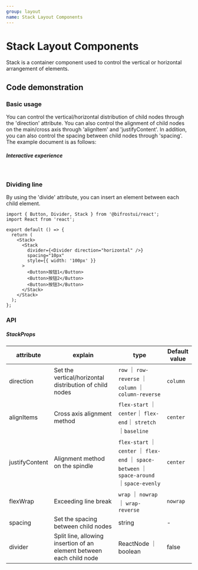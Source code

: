 ```yaml
---
group: layout
name: Stack Layout Components
---
```


# Stack Layout Components

Stack is a container component used to control the vertical or horizontal arrangement of elements.

## Code demonstration

### Basic usage

You can control the vertical/horizontal distribution of child nodes through the 'direction' attribute.
You can also control the alignment of child nodes on the main/cross axis through 'alignItem' and 'justifyContent'.
In addition, you can also control the spacing between child nodes through 'spacing'.
The example document is as follows:

##### Interactive experience

<code src="./demo/StackDemo.tsx"> </code >

### Dividing line

By using the 'divide' attribute, you can insert an element between each child element.

```tsx
import { Button, Divider, Stack } from '@bifrostui/react';
import React from 'react';

export default () => {
  return (
    <Stack>
      <Stack
        divider={<Divider direction="horizontal" />}
        spacing="10px"
        style={{ width: '100px' }}
      >
        <Button>按钮1</Button>
        <Button>按钮2</Button>
        <Button>按钮3</Button>
      </Stack>
    </Stack>
  );
};
```

### API

##### StackProps

| attribute      | explain                                                              | type                                                                                        | Default value |
| -------------- | -------------------------------------------------------------------- | ------------------------------------------------------------------------------------------- | ------------- |
| direction      | Set the vertical/horizontal distribution of child nodes              | `row` ｜ `row-reverse` ｜ `column` ｜ `column-reverse`                                      | `column`      |
| alignItems     | Cross axis alignment method                                          | `flex-start` ｜ `center`｜ `flex-end`｜ `stretch` ｜`baseline`                              | `center`      |
| justifyContent | Alignment method on the spindle                                      | `flex-start` ｜ `center` ｜ `flex-end` ｜ `space-between` ｜`space-around` ｜`space-evenly` | `center`      |
| flexWrap       | Exceeding line break                                                 | `wrap` ｜ `nowrap`｜ `wrap-reverse`                                                         | `nowrap`      |
| spacing        | Set the spacing between child nodes                                  | string                                                                                      | -             |
| divider        | Split line, allowing insertion of an element between each child node | ReactNode ｜ boolean                                                                        | false         |
